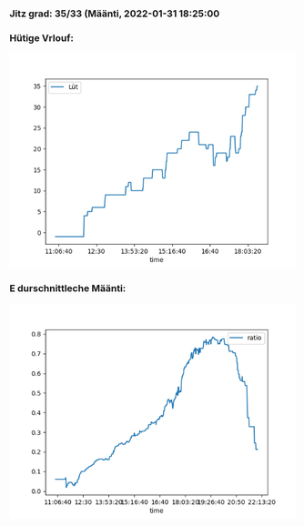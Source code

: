 ### Jitz grad: 35/33 (Määnti, 2022-01-31 18:25:00

### Hütige Vrlouf:
![Graph](Today.png)

### E durschnittleche Määnti:
![Graph](Määnti.png)